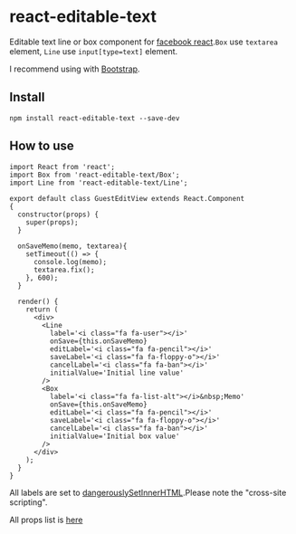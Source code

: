 # react-editable-text

Editable text line or box component for [facebook react](https://facebook.github.io/react/).`Box` use `textarea` element, `Line` use `input[type=text]` element.

I recommend using with [Bootstrap](http://getbootstrap.com/).

## Install

```
npm install react-editable-text --save-dev
```

## How to use

```es6
import React from 'react';
import Box from 'react-editable-text/Box';
import Line from 'react-editable-text/Line';

export default class GuestEditView extends React.Component
{
  constructor(props) {
    super(props);
  }

  onSaveMemo(memo, textarea){
    setTimeout(() => {
      console.log(memo);
      textarea.fix();
    }, 600);
  }

  render() {
    return (
      <div>
        <Line
          label='<i class="fa fa-user"></i>'
          onSave={this.onSaveMemo}
          editLabel='<i class="fa fa-pencil"></i>'
          saveLabel='<i class="fa fa-floppy-o"></i>'
          cancelLabel='<i class="fa fa-ban"></i>'
          initialValue='Initial line value'
        />
        <Box
          label='<i class="fa fa-list-alt"></i>&nbsp;Memo'
          onSave={this.onSaveMemo}
          editLabel='<i class="fa fa-pencil"></i>'
          saveLabel='<i class="fa fa-floppy-o"></i>'
          cancelLabel='<i class="fa fa-ban"></i>'
          initialValue='Initial box value'
        />
      </div>
    );
  }
}

```

All labels are set to [dangerouslySetInnerHTML](https://facebook.github.io/react/tips/dangerously-set-inner-html.html).Please note the "cross-site scripting".

All props list is [here](src/Editable.es6#L57-L67)
